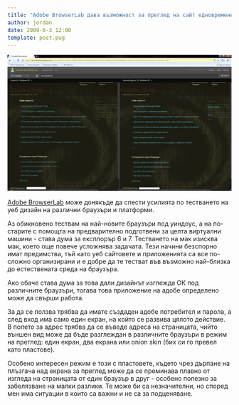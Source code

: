 ```yaml
---
title: "Adobe BrowserLab дава възможност за преглед на сайт едновременно в различни браузъри"
author: jordan
date: 2009-6-3 12:00
template: post.pug
---
```


![](jd_browserlab.png)

[Adobe BrowserLab](http://browserlab.adobe.com/) може донякъде да спести
усилията по тестването на уеб дизайн на различни браузъри и платформи.

Аз обикновено тествам на най-новите браузъри под уиндоус, а на
по-старите с помощта на предварително подготвени за целта виртуални
машини - става дума за експлорър 6 и 7. Тестването на мак изисква мак,
което още повече усложнява задачата. Тези начини безспорно имат
предимства, тъй като уеб сайтовете и приложенията са все по-сложно
организирани и е добре да те тестват във възможно най-близка до
естествената среда на браузъра.

Ако обаче става дума за това дали дизайнът изглежда ОК под различните
браузъри, тогава това приложение на адобе определено може да свърши
работа.

За да се ползва трябва да имате създаден адобе потребител и парола, а
след вход има само един екран, на който се развива цялото действие.
В полето за адрес трябва да се въведе адреса на страницата, чийто външен
вид може да бъде разглеждан в различните браузъри в режим на преглед:
един екран, два екрана или onion skin (бих си го превел като пластове).

Особено интересен режим е този с пластовете, където чрез дърпане на
плъзгача над екрана за преглед може да се преминава плавно от изгледа на
страницата от един браузър в друг - особено полезно за забелязване на
малки разлики. Те може би са незначителни, но според мен има ситуации в
които са важни и не са за подценяване.
